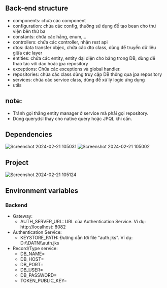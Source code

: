 ## Back-end structure

- components: chứa các component
- configuration: chứa các config, thường sử dụng để tạo bean cho thư viện bên thứ ba
- constants: chứa các hằng, enum,...
- controllers: chứa các controller, nhận rest api
- dtos: data transfer objec, chứa các dto class, dùng để truyền dữ liệu giữa các layer
- entities: chứa các entity, entity đại diện cho bảng trong DB, dùng để thao tác với dao hoặc jpa repository
- exceptions: Chứa các exceptions và global handler.
- repositories: chứa các class dùng truy cập DB thông qua jpa repository
- services: chứa các service class, dùng để xử lý logic ứng dụng
- utils

## note:

- Tránh gọi thẳng entity manager ở service mà phải gọi repository.
- Dùng querydsl thay cho native query hoặc JPQL khi cần.

## Dependencies

![Screenshot 2024-02-21 105031](https://github.com/salesync-org/test-salesync/assets/113912946/3b574094-ddf5-4d4b-ae21-83f1567efc46) ![Screenshot 2024-02-21 105002](https://github.com/salesync-org/test-salesync/assets/113912946/f7375010-8220-47b6-a29c-12e1bc06e35c)

## Project

![Screenshot 2024-02-21 105124](https://github.com/salesync-org/test-salesync/assets/113912946/616a419b-6d9f-4034-b1d8-b2cbf972472b)

## Environment variables

### Backend

- Gateway:
  - AUTH_SERVER_URL: URL của Authentication Service. Ví dụ: http://localhost: 8082
- Authentication Service:
  - KEYSTORE_PATH: Đường dẫn tới file "auth.jks". Ví dụ: D:\\\DATN\\\auth.jks
- Record/Type service:
  - DB_NAME=
  - DB_HOST=
  - DB_PORT=
  - DB_USER=
  - DB_PASSWORD=
  - TOKEN_PUBLIC_KEY=
